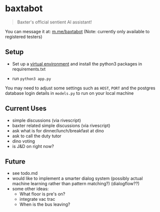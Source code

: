 # baxtabot

> Baxter's official sentient AI assistant!

You can message it at: [m.me/baxtabot](https://m.me/baxtabot) (Note: currently only available to registered testers)

## Setup

- Set up a [virtual environment](https://docs.python-guide.org/dev/virtualenvs/) and install the python3 packages in requirements.txt

- run `python3 app.py`

You may need to adjust some settings such as `HOST`, `PORT` and the postgres database login details in `models.py` to run on your local machine

## Current Uses

- simple discussions (via rivescript)
- baxter related simple discussions (via rivescript)
- ask what is for dinner/lunch/breakfast at dino
- ask to call the duty tutor
- dino voting
- is J&D on right now?

## Future

- see todo.md
- would like to implement a smarter dialog system (possibly actual machine learning rather than pattern matching?) (dialogflow??)
- some other ideas:
	- What floor is pre's on?
	- integrate vac trac
	- When is the bus leaving?

